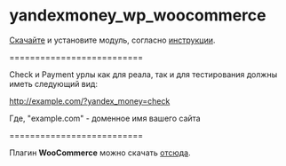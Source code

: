 yandexmoney_wp_woocommerce
==========================

<a href="https://github.com/aTastyCookie/yandexmoney_wp_woocommerce/blob/master/yandex_money.zip">Скачайте</a> и установите модуль, согласно <a href="https://github.com/aTastyCookie/yandexmoney_wp_woocommerce/blob/master/%D0%98%D0%BD%D1%81%D1%82%D1%80%D1%83%D0%BA%D1%86%D0%B8%D1%8F%20%D0%AF%D0%BD%D0%B4%D0%B5%D0%BA%D1%81.%D0%9A%D0%B0%D1%81%D1%81%D1%8B%20%D0%B4%D0%BB%D1%8F%20WP%20WooCommerce.pdf">инструкции</a>.

==========================

Check и Payment урлы как для реала, так и для тестирования должны иметь следующий вид:

http://example.com/?yandex_money=check

Где, "example.com" - доменное имя вашего сайта

==========================

Плагин <b>WooCommerce</b> можно скачать <a href="http://wordpress.org/plugins/woocommerce/" target="blank_">отсюда</a>.

